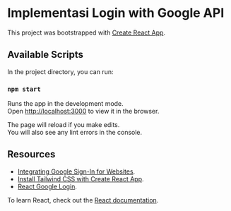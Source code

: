 # Implementasi Login with Google API

This project was bootstrapped with [Create React App](https://github.com/facebook/create-react-app).

## Available Scripts

In the project directory, you can run:

### `npm start`

Runs the app in the development mode.\
Open [http://localhost:3000](http://localhost:3000) to view it in the browser.

The page will reload if you make edits.\
You will also see any lint errors in the console.

## Resources

- [Integrating Google Sign-In for Websites](https://developers.google.com/identity/sign-in/web/sign-in).
- [Install Tailwind CSS with Create React App](https://tailwindcss.com/docs/guides/create-react-app).
- [React Google Login](https://www.npmjs.com/package/react-google-login).

To learn React, check out the [React documentation](https://reactjs.org/).
